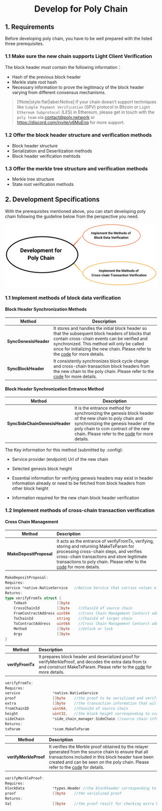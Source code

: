 <h1 align="center">Develop for Poly Chain</h1>

## 1. Requirements

Before developing poly chain, you have to be well prepared with the listed three prerequisites.

### 1.1 Make sure the new chain supports Light Client Verification

The block header must contain the following information：
- Hash of the previous block header
- Merkle state root hash
- Necessary information to prove the legitimacy of the block header varying from different consensus mechanisms.

> [!Note|style:flat|label:Notice]
> If your chain doesn't support techniques like `Simple Payment Verification` (SPV) protocol in Bitcoin or `Light Ethereum Subprotocol` (LES) in Ethereum, please get in touch with the `poly team` via <a href="mailto:contact@poly.network">contact@poly.network</a> or https://discord.com/invite/y6MuEnq for more support.

### 1.2 Offer the block header structure and verification methods
- Block header structure
- Serialization and Deserilization methods
- Block header verification mehtods

### 1.3 Offer the merkle tree structure and verification methods

- Merkle tree structure
- State root verification methods

## 2. Development Specifications

With the prerequisites mentioned above, you can start developing poly chain following the guideline below from the perspective you need. 

<div align=center><img src="resources/relay_chain_development.png" alt=""/></div>

### 1.1 Implement methods of block data verification

#### Block Header Synchronization Methods

| Method                | Description                                                                                                                                                                                                                                                                                                                                                                          |
|-----------------------|--------------------------------------------------------------------------------------------------------------------------------------------------------------------------------------------------------------------------------------------------------------------------------------------------------------------------------------------------------------------------------------|
| **SyncGenesisHeader** | It stores and handles the initial block header so that the subsequent block headers of blocks that contain cross-chain events can be verified and synchronized. This method will only be called once for initializing the new chain. Please refer to the [code](https://github.com/polynetwork/poly/blob/master/native/service/header_sync/eth/header_sync.go#L61) for more details. |
| **SyncBlockHeader**   | It consistently synchronizes block cycle change and cross-chain transaction block headers from the new chain to the poly chain. Please refer to the [code](https://github.com/polynetwork/poly/blob/master/native/service/header_sync/eth/header_sync.go#L99) for more details.                                                                                                      |


#### Block Header Synchronization Entrance Method

| Method                           | Description                                                                                                                                                                                                                                                                                                              |
|----------------------------------|--------------------------------------------------------------------------------------------------------------------------------------------------------------------------------------------------------------------------------------------------------------------------------------------------------------------------|
| **SyncSideChainGenesisHeader**   | It is the entrance method for synchronizing the genesis block header of the new chain to poly chain and synchronizing the genesis header of the poly chain to ccm contract of the new chain. Please refer to the [code](https://github.com/polynetwork/poly-io-test/blob/master/cmd/tools/run.go#L607) for more details. |

The Key information for this method (submitted by .config):

- Service provider (endpoint) Url of the new chain

- Selected genesis block height

- Essential information for verifying genesis headers may exist in header information already or need to be fetched from block headers from other block height

- Information required for the new chain block header verification


### 1.2 Implement methods of cross-chain transaction verification

#### Cross Chain Management

| Method                    | Description                                                                                                                                                                                                                                                                                                                                                             |
|---------------------------|:------------------------------------------------------------------------------------------------------------------------------------------------------------------------------------------------------------------------------------------------------------------------------------------------------------------------------------------------------------------------|
| **MakeDepositProposal**   | It acts as the entrance of verifyFromTx, verifying, storing and returning MakeTxParam for processing cross-chain steps, and verifies cross-chain transactions and store legitimate transactions to poly chain.  Please refer to the [code](https://github.com/polynetwork/poly/blob/master/native/service/cross_chain_manager/eth/eth_handler.go#L34) for more details. |

```go
MakeDepositProposal:
Requires:
service *native.NativeService   //Native Service that carries values of information of cross-chain events
Returns:
type verifyFromTx struct {
	TxHash              []byte    
	CrossChainId        []byte    //ChainId of source chain
	FromContractAddress uint64    //Cross Chain Management Contarct address of source chain
	ToChainId           string    //ChainId of target chain
	ToContractAddress   uint64    //Cross Chain Management Contarct address of target chain
	Method              []byte    //Unlock or lock
	Args                []byte
}
```
| Method           | Description                                                                                                                                                                                                                                                                                                              |
|------------------|:-------------------------------------------------------------------------------------------------------------------------------------------------------------------------------------------------------------------------------------------------------------------------------------------------------------------------|
| **verifyFromTx** | It prepares block header and deserialized proof for verifyMerkleProof, and decodes the extra data from tx and construct MakeTxParam. Please refer to the [code](https://github.com/polynetwork/poly/blob/4323af5cfcd2a3277653d5bdc4db015cd9755fee/native/service/cross_chain_manager/eth/utils.go#L41) for more details. |

```go
verifyFromTx:
Requires:
service               *native.NativeService  
proof                 []byte    //the proof to be serialized and verified
extra                 []byte    //the transaction information that will be used for constructing verifyFromTx
fromChainID           uint64,   //ChainId of source chain
height                uint32,   //the block height corresponding to current transaction event
sideChain             *side_chain_manager.SideChain //source chain information that contains ccm contract address
Returns:
txParam               *scom.MakeTxParam 
```
| Method                | Description                                                                                                                                                                                                                                                                                                                                                                            |
|-----------------------|:---------------------------------------------------------------------------------------------------------------------------------------------------------------------------------------------------------------------------------------------------------------------------------------------------------------------------------------------------------------------------------------|
| **verifyMerkleProof** | It verifies the Merkle proof obtained by the relayer generated from the source chain to ensure that all transactions included in this block header have been created and can be seen on the poly chain. Please refer to the [code](https://github.com/polynetwork/poly/blob/4323af5cfcd2a3277653d5bdc4db015cd9755fee/native/service/cross_chain_manager/eth/utils.go#L88) for details. |

```go
verifyMerkleProof:
Requires:
blockData             *types.Header //the blockheader corresponding to current transaction event  
proof                 []byte    //the serialized proof
Returns:
Val                   []byte    //the proof result for checking extra before constructing verifyFromTx
```

